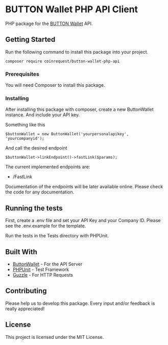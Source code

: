 # BUTTON Wallet PHP API Client

PHP package for the [BUTTON Wallet](https://client.buttonwallet.com/api) API.

## Getting Started

Run the following command to install this package into your project.

```
composer require coinrequest/button-wallet-php-api 
```

### Prerequisites

You will need Composer to install this package.

### Installing

After installing this package with composer, create a new ButtonWallet
instance. And include your API key.

Something like this

```
$buttonWallet = new ButtonWallet('yourpersonalapikey', 'yourcompanyid');
```

And call the desired endpoint

```
$buttonWallet->linkEndpoint()->fastLink($params);
```

The current implemented endpoints are: 

* /FastLink

Documentation of the endpoints will be later available online. Please check the code for any documentation.

## Running the tests

First, create a .env file and set your API Key and your Company ID. Please see the .env.example for the template.

Run the tests in the Tests directory with PHPUnit.


## Built With

* [ButtonWallet](https://client.buttonwallet.com/api/) - For the API Server
* [PHPUnit](https://github.com/sebastianbergmann/phpunit/) - Test Framework
* [Guzzle](https://github.com/guzzle/guzzle) - For HTTP Requests

## Contributing

Please help us to develop this package. Every input and/or feedback is really appreciated!

## License

This project is licensed under the MIT License.


